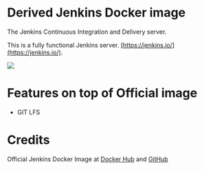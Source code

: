 # Derived Jenkins Docker image

The Jenkins Continuous Integration and Delivery server.

This is a fully functional Jenkins server.
[https://jenkins.io/](https://jenkins.io/).

<img src="https://jenkins.io/sites/default/files/jenkins_logo.png"/>

# Features on top of Official image
- GIT LFS

# Credits
Official Jenkins Docker Image at [Docker Hub](https://hub.docker.com/r/jenkins/jenkins/) and [GitHub](https://github.com/jenkinsci/docker)
